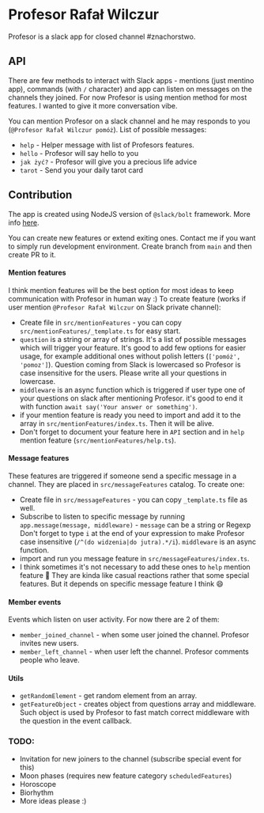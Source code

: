 # Profesor Rafał Wilczur

Profesor is a slack app for closed channel #znachorstwo.

## API

There are few methods to interact with Slack apps - mentions (just mentino app), commands (with `/` character) and app can listen on messages on the channels they joined. For now Profesor is using mention method for most features. I wanted to give it more conversation vibe.

You can mention Profesor on a slack channel and he may responds to you (`@Profesor Rafał Wilczur pomóż`). List of possible messages:

- `help` - Helper message with list of Profesors features.
- `hello` - Profesor will say hello to you
- `jak żyć?` - Profesor will give you a precious life advice
- `tarot` - Send you your daily tarot card

## Contribution

The app is created using NodeJS version of `@slack/bolt` framework. More info [here](https://slack.dev/bolt-js/tutorial/getting-started).

You can create new features or extend exiting ones. Contact me if you want to simply run development environment. Create branch from `main` and then create PR to it.

#### Mention features

I think mention features will be the best option for most ideas to keep communication with Profesor in human way :)
To create feature (works if user mention `@Profesor Rafał Wilczur` on Slack private channel):

- Create file in `src/mentionFeatures` - you can copy `src/mentionFeatures/_template.ts` for easy start.
- `question` is a string or array of strings. It's a list of possible messages which will trigger your feature. It's good to add few options for easier usage, for example additional ones without polish letters (`['pomóż', 'pomoz']`). Question coming from Slack is lowercased so Profesor is case insensitive for the users. Please write all your questions in lowercase.
- `middleware` is an async function which is triggered if user type one of your questions on slack after mentioning Profesor. it's good to end it with function `await say('Your answer or something')`.
- if your mention feature is ready you need to import and add it to the array in `src/mentionFeatures/index.ts`. Then it will be alive.
- Don't forget to document your feature here in `API` section and in `help` mention feature (`src/mentionFeatures/help.ts`).

#### Message features

These features are triggered if someone send a specific message in a channel. They are placed in `src/messageFeatures` catalog. To create one:

- Create file in `src/messageFeatures` - you can copy `_template.ts` file as well.
- Subscribe to listen to specific message by running `app.message(message, middleware)` - `message` can be a string or Regexp Don't forget to type `i` at the end of your expression to make Profesor case insensitive (`/^(do widzenia|do jutra).*/i`). `middleware` is an async function.
- import and run you message feature in `src/messageFeatures/index.ts`.
- I think sometimes it's not necessary to add these ones to `help` mention feature :thinking: They are kinda like casual reactions rather that some special features. But it depends on specific message feature I think :smile:

#### Member events

Events which listen on user activity. For now there are 2 of them:

- `member_joined_channel` - when some user joined the channel. Profesor invites new users.
- `member_left_channel` - when user left the channel. Profesor comments people who leave.

#### Utils

- `getRandomElement` - get random element from an array.
- `getFeatureObject` - creates object from questions array and middleware. Such object is used by Profesor to fast match correct middleware with the question in the event callback.

### TODO:

- Invitation for new joiners to the channel (subscribe special event for this)
- Moon phases (requires new feature category `scheduledFeatures`)
- Horoscope
- Biorhythm
- More ideas please :)
